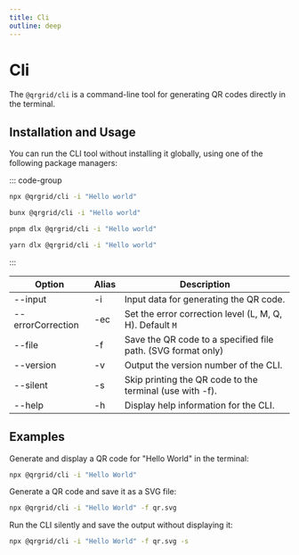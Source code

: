 ```yaml
---
title: Cli
outline: deep
---
```


# Cli

The `@qrgrid/cli` is a command-line tool for generating QR codes directly in the terminal.

## Installation and Usage

You can run the CLI tool without installing it globally, using one of the following package managers:

::: code-group

```sh [npm]
npx @qrgrid/cli -i "Hello world"
```

```sh [bun]
bunx @qrgrid/cli -i "Hello world"
```

```sh [pnpm]
pnpm dlx @qrgrid/cli -i "Hello world"
```

```sh [yarn]
yarn dlx @qrgrid/cli -i "Hello world"
```

:::

| Option            |  Alias  | Description                                                   |
| ----------------- | ------- | ------------------------------------------------------------- |
| --input           |  -i     | Input data for generating the QR code.                        |
| --errorCorrection |  -ec    | Set the error correction level (L, M, Q, H). Default `M`      |
| --file            |  -f     | Save the QR code to a specified file path. (SVG format only)  |
| --version         |  -v     | Output the version number of the CLI.                         |
| --silent          |  -s     | Skip printing the QR code to the terminal (use with -f).      |
| --help            |  -h     | Display help information for the CLI.                         |

## Examples

Generate and display a QR code for "Hello World" in the terminal:

```sh
npx @qrgrid/cli -i "Hello World"
```

Generate a QR code and save it as a SVG file:

```sh
npx @qrgrid/cli -i "Hello World" -f qr.svg
```

Run the CLI silently and save the output without displaying it:

```sh
npx @qrgrid/cli -i "Hello World" -f qr.svg -s
```
